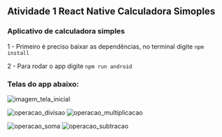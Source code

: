 ## Atividade 1 React Native Calculadora Simoples

### Aplicativo de calculadora simples

1 - Primeiro é preciso baixar as dependências, no terminal digite `npm install`

2 -  Para rodar o app digite `npm run android`

### Telas do app abaixo:



![imagem_tela_inicial](https://user-images.githubusercontent.com/81994459/226070079-b5690b86-b872-4513-94bd-be0f96af067a.png)


![operacao_divisao](https://user-images.githubusercontent.com/81994459/226070089-59ad2573-a4f4-4f25-8261-ecad42516248.png)      ![operacao_multiplicacao](https://user-images.githubusercontent.com/81994459/226070096-0312b481-a1b6-4cb3-9775-d2e06687b76c.png)


![operacao_soma](https://user-images.githubusercontent.com/81994459/226070104-34bdf72d-3a9a-40cc-9edc-24861f34c055.png)      ![operacao_subtracao](https://user-images.githubusercontent.com/81994459/226070111-2a1531b0-988c-46d7-9813-186290ce0a31.png)


